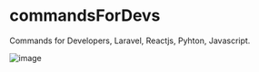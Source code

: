 # commandsForDevs
Commands for Developers, Laravel, Reactjs, Pyhton, Javascript.

![image](https://github.com/user-attachments/assets/06115724-b761-4e24-920f-0d073f5888da)
